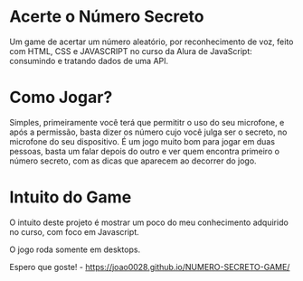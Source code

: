 # Acerte o Número Secreto
Um game de acertar um número aleatório, por reconhecimento de voz, feito com HTML, CSS e JAVASCRIPT no curso da Alura de 
JavaScript: consumindo e tratando dados de uma API.

<h1>Como Jogar?</h1>

Simples, primeiramente você terá que  permititr o uso  do seu microfone, e após a permissão, basta dizer os número cujo você julga ser o secreto, no microfone do seu dispositivo. É um jogo muito bom para jogar em duas pessoas, basta um falar depois do outro e ver quem encontra primeiro o número secreto, com as dicas que aparecem ao decorrer do jogo.

<h1>Intuito do Game</h1>

O intuito deste projeto é mostrar um poco do meu conhecimento adquirido no curso, com foco em Javascript.

O jogo roda somente em desktops.

Espero que goste! - https://joao0028.github.io/NUMERO-SECRETO-GAME/
